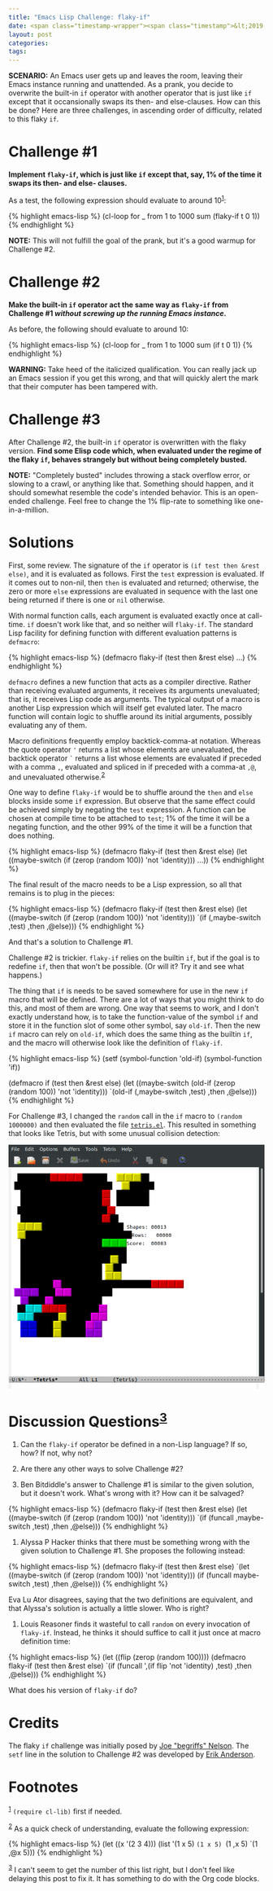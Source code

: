 ```yaml
---
title: "Emacs Lisp Challenge: flaky-if"
date: <span class="timestamp-wrapper"><span class="timestamp">&lt;2019-11-23 Sat&gt;</span></span>
layout: post
categories:
tags:
---
```

**SCENARIO:** An Emacs user gets up and leaves the room, leaving their Emacs instance running and unattended. As a prank, you decide to overwrite the built-in `if` operator with another operator that is just like `if` except that it occansionally swaps its then- and else-clauses. How can this be done? Here are three challenges, in ascending order of difficulty, related to this flaky `if`.


# Challenge #1

**Implement `flaky-if`, which is just like `if` except that, say, 1% of the time it swaps its then- and else- clauses.**

As a test, the following expression should evaluate to around 10<sup><a id="fnr.1" class="footref" href="#fn.1">1</a></sup>:

{% highlight emacs-lisp %}
(cl-loop
 for _ from 1 to 1000
 sum (flaky-if t 0 1))
{% endhighlight %}

**NOTE:** This will not fulfill the goal of the prank, but it's a good warmup for Challenge #2.


# Challenge #2

**Make the built-in `if` operator act the same way as `flaky-if` from Challenge #1 *without screwing up the running Emacs instance*.**

As before, the following should evaluate to around 10:

{% highlight emacs-lisp %}
(cl-loop
 for _ from 1 to 1000
 sum (if t 0 1))
{% endhighlight %}

**WARNING:** Take heed of the italicized qualification. You can really jack up an Emacs session if you get this wrong, and that will quickly alert the mark that their computer has been tampered with.


# Challenge #3

After Challenge #2, the built-in `if` operator is overwritten with the flaky version. **Find some Elisp code which, when evaluated under the regime of the flaky `if`, behaves strangely but without being completely busted.**

**NOTE:** "Completely busted" includes throwing a stack overflow error, or slowing to a crawl, or anything like that. Something should happen, and it should somewhat resemble the code's intended behavior. This is an open-ended challenge. Feel free to change the 1% flip-rate to something like one-in-a-million.


# Solutions

First, some review. The signature of the `if` operator is `(if test then &rest else)`, and it is evaluated as follows. First the `test` expression is evaluated. If it comes out to non-nil, then `then` is evaluated and returned; otherwise, the zero or more `else` expressions are evaluated in sequence with the last one being returned if there is one or `nil` otherwise.

With normal function calls, each argument is evaluated exactly once at call-time. `if` doesn't work like that, and so neither will `flaky-if`. The standard Lisp facility for defining function with different evaluation patterns is `defmacro`:

{% highlight emacs-lisp %}
(defmacro flaky-if (test then &rest else)
  ...)
{% endhighlight %}

`defmacro` defines a new function that acts as a compiler directive. Rather than receiving evaluated arguments, it receives its arguments unevaluated; that is, it receives Lisp code as arguments. The typical output of a macro is another Lisp expression which will itself get evaluted later. The macro function will contain logic to shuffle around its initial arguments, possibly evaluating any of them.

Macro definitions frequently employ backtick-comma-at notation. Whereas the quote operator `'` returns a list whose elements are unevaluated, the backtick operator `` ` `` returns a list whose elements are evaluated if preceded with a comma `,`, evaluated and spliced in if preceded with a comma-at `,@`, and unevaluated otherwise.<sup><a id="fnr.2" class="footref" href="#fn.2">2</a></sup>

One way to define `flaky-if` would be to shuffle around the `then` and `else` blocks inside some `if` expression. But observe that the same effect could be achieved simply by negating the `test` expression. A function can be chosen at compile time to be attached to `test`; 1% of the time it will be a negating function, and the other 99% of the time it will be a function that does nothing.

{% highlight emacs-lisp %}
(defmacro flaky-if (test then &rest else)
  (let ((maybe-switch
         (if (zerop (random 100))
             'not
           'identity)))
    ...))
{% endhighlight %}

The final result of the macro needs to be a Lisp expression, so all that remains is to plug in the pieces:

{% highlight emacs-lisp %}
(defmacro flaky-if (test then &rest else)
  (let ((maybe-switch
         (if (zerop (random 100))
             'not
           'identity)))
    `(if (,maybe-switch ,test)
         ,then
       ,@else)))
{% endhighlight %}

And that's a solution to Challenge #1.

Challenge #2 is trickier. `flaky-if` relies on the builtin `if`, but if the goal is to redefine `if`, then that won't be possible. (Or will it? Try it and see what happens.)

The thing that `if` is needs to be saved somewhere for use in the new `if` macro that will be defined. There are a lot of ways that you might think to do this, and most of them are wrong. One way that seems to work, and I don't exactly understand how, is to take the function-value of the symbol `if` and store it in the function slot of some other symbol, say `old-if`. Then the new `if` macro can rely on `old-if`, which does the same thing as the builtin `if`, and the macro will otherwise look like the definition of `flaky-if`.

{% highlight emacs-lisp %}
(setf (symbol-function 'old-if) (symbol-function 'if))

(defmacro if (test then &rest else)
  (let ((maybe-switch
         (old-if (zerop (random 100))
                 'not
                 'identity)))
    `(old-if (,maybe-switch ,test)
             ,then
             ,@else)))
{% endhighlight %}

For Challenge #3, I changed the `random` call in the `if` macro to `(random 1000000)` and then evaluated the file [`tetris.el`](http://git.savannah.gnu.org/cgit/emacs.git/plain/lisp/play/tetris.el). This resulted in something that looks like Tetris, but with some unusual collision detection:

![img](/assets/2019-11-23-flaky-if/weird-tetris.png)


# Discussion Questions<sup><a id="fnr.3" class="footref" href="#fn.3">3</a></sup>

1.  Can the `flaky-if` operator be defined in a non-Lisp language? If so, how? If not, why not?

2.  Are there any other ways to solve Challenge #2?

3.  Ben Bitdiddle's answer to Challenge #1 is similar to the given solution, but it doesn't work. What's wrong with it? How can it be salvaged?

{% highlight emacs-lisp %}
(defmacro flaky-if (test then &rest else)
  (let ((maybe-switch
         (if (zerop (random 100))
             'not
           'identity)))
    `(if (funcall ,maybe-switch ,test)
         ,then
       ,@else)))
{% endhighlight %}

1.  Alyssa P Hacker thinks that there must be something wrong with the given solution to Challenge #1. She proposes the following instead:

{% highlight emacs-lisp %}
(defmacro flaky-if (test then &rest else)
  `(let ((maybe-switch
          (if (zerop (random 100))
              'not
            'identity)))
     (if (funcall maybe-switch ,test)
         ,then
       ,@else)))
{% endhighlight %}

Eva Lu Ator disagrees, saying that the two definitions are equivalent, and that Alyssa's solution is actually a little slower. Who is right?

1.  Louis Reasoner finds it wasteful to call `random` on every invocation of `flaky-if`. Instead, he thinks it should suffice to call it just once at macro definition time:

{% highlight emacs-lisp %}
(let ((flip (zerop (random 100))))
  (defmacro flaky-if (test then &rest else)
    `(if (funcall ',(if flip 'not 'identity) ,test)
         ,then
       ,@else)))
{% endhighlight %}

What does his version of `flaky-if` do?


# Credits

The flaky `if` challenge was initially posed by [Joe "begriffs" Nelson](https://begriffs.com/). The `setf` line in the solution to Challenge #2 was developed by [Erik Anderson](https://github.com/ebpa).

# Footnotes

<sup><a id="fn.1" href="#fnr.1">1</a></sup> `(require cl-lib)` first if needed.

<sup><a id="fn.2" href="#fnr.2">2</a></sup> As a quick check of understanding, evaluate the following expression:

{% highlight emacs-lisp %}
(let ((x '(2 3 4)))
  (list
   '(1 x 5)
   `(1 x 5)
   `(1 ,x 5)
   `(1 ,@x 5)))
{% endhighlight %}

<sup><a id="fn.3" href="#fnr.3">3</a></sup> I can't seem to get the number of this list right, but I don't feel like delaying this post to fix it. It has something to do with the Org code blocks.

